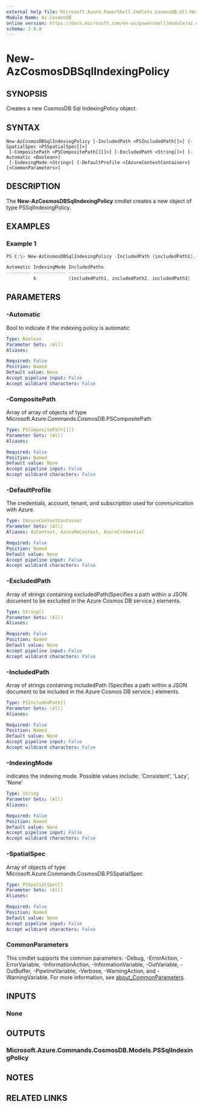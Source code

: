 ```yaml
---
external help file: Microsoft.Azure.PowerShell.Cmdlets.CosmosDB.dll-Help.xml
Module Name: Az.CosmosDB
online version: https://docs.microsoft.com/en-us/powershell/module/az.cosmosdb/new-azcosmosdbsqlindexingpolicy
schema: 2.0.0
---
```


# New-AzCosmosDBSqlIndexingPolicy

## SYNOPSIS
Creates a new CosmosDB Sql IndexingPolicy object.

## SYNTAX

```
New-AzCosmosDBSqlIndexingPolicy [-IncludedPath <PSIncludedPath[]>] [-SpatialSpec <PSSpatialSpec[]>]
 [-CompositePath <PSCompositePath[][]>] [-ExcludedPath <String[]>] [-Automatic <Boolean>]
 [-IndexingMode <String>] [-DefaultProfile <IAzureContextContainer>] [<CommonParameters>]
```

## DESCRIPTION
The **New-AzCosmosDBSqlIndexingPolicy** cmdlet creates a new object of type PSSqlIndexingPolicy.

## EXAMPLES

### Example 1
```powershell
PS C:\> New-AzCosmosDBSqlIndexingPolicy -IncludedPath {includedPath1},{includedPath2},{includedPath3} -ExcludedPath {excludedPath1},{excludedPath2},{excludedPath3} -IndexingMode {indexingMode}

Automatic IndexingMode IncludedPaths                                    ExcludedPaths
--------- ------------ -------------                                    -------------
          k            {includedPath1, includedPath2, includedPath3}    {excludedPath1}
```

## PARAMETERS

### -Automatic
Bool to indicate if the indexing policy is automatic

```yaml
Type: Boolean
Parameter Sets: (All)
Aliases:

Required: False
Position: Named
Default value: None
Accept pipeline input: False
Accept wildcard characters: False
```

### -CompositePath
Array of array of objects of type Microsoft.Azure.Commands.CosmosDB.PSCompositePath

```yaml
Type: PSCompositePath[][]
Parameter Sets: (All)
Aliases:

Required: False
Position: Named
Default value: None
Accept pipeline input: False
Accept wildcard characters: False
```

### -DefaultProfile
The credentials, account, tenant, and subscription used for communication with Azure.

```yaml
Type: IAzureContextContainer
Parameter Sets: (All)
Aliases: AzContext, AzureRmContext, AzureCredential

Required: False
Position: Named
Default value: None
Accept pipeline input: False
Accept wildcard characters: False
```

### -ExcludedPath
Array of strings containing excludedPath(Specifies a path within a JSON document to be excluded in the Azure Cosmos DB service.)  elements.

```yaml
Type: String[]
Parameter Sets: (All)
Aliases:

Required: False
Position: Named
Default value: None
Accept pipeline input: False
Accept wildcard characters: False
```

### -IncludedPath
Array of strings containing includedPath (Specifies a path within a JSON document to be included in the Azure Cosmos DB service.) elements.

```yaml
Type: PSIncludedPath[]
Parameter Sets: (All)
Aliases:

Required: False
Position: Named
Default value: None
Accept pipeline input: False
Accept wildcard characters: False
```

### -IndexingMode
indicates the indexing mode.
Possible values include: 'Consistent', 'Lazy', 'None'

```yaml
Type: String
Parameter Sets: (All)
Aliases:

Required: False
Position: Named
Default value: None
Accept pipeline input: False
Accept wildcard characters: False
```

### -SpatialSpec
Array of objects of type Microsoft.Azure.Commands.CosmosDB.PSSpatialSpec

```yaml
Type: PSSpatialSpec[]
Parameter Sets: (All)
Aliases:

Required: False
Position: Named
Default value: None
Accept pipeline input: False
Accept wildcard characters: False
```

### CommonParameters
This cmdlet supports the common parameters: -Debug, -ErrorAction, -ErrorVariable, -InformationAction, -InformationVariable, -OutVariable, -OutBuffer, -PipelineVariable, -Verbose, -WarningAction, and -WarningVariable. For more information, see [about_CommonParameters](http://go.microsoft.com/fwlink/?LinkID=113216).

## INPUTS

### None

## OUTPUTS

### Microsoft.Azure.Commands.CosmosDB.Models.PSSqlIndexingPolicy

## NOTES

## RELATED LINKS
